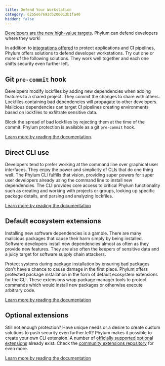 ```yaml
---
title: Defend Your Workstation
category: 6255e67693d5200013b1fa40
hidden: false
---
```


[Developers are the new high-value targets](https://blog.phylum.io/developers-are-the-new-high-value-targets/). Phylum can defend developers where they work!

In addition to [integrations offered](https://docs.phylum.io/docs/integrations_overview) to protect applications and CI pipelines, Phylum offers solutions to defend developer workstations. Try out one or more of the following solutions. They work well together and each one shifts security even further left.

## Git `pre-commit` hook

Developers modify lockfiles by adding new dependencies when adding features to a shared project. They commit the changes to share with others. Lockfiles containing bad dependencies will propagate to other developers. Malicious dependencies can target CI pipelines creating environments based on lockfiles to exfiltrate sensitive data.

Block the spread of bad lockfiles by rejecting them at the time of the commit. Phylum protection is available as a git `pre-commit` hook.

[Learn more by reading the documentation](https://docs.phylum.io/docs/git_precommit).

## Direct CLI use

Developers tend to prefer working at the command line over graphical user interfaces. They enjoy the power and simplicity of CLIs that do one thing well. The Phylum CLI fulfills that vision, providing super powers for super user developers already using the command line to install new dependencies. The CLI provides core access to critical Phylum functionality such as creating and working with projects or groups, looking up specific package details, and parsing and analyzing lockfiles.

[Learn more by reading the documentation](https://docs.phylum.io/docs/quickstart)

## Default ecosystem extensions

Installing new software dependencies is a gamble. There are many malicious packages that cause their harm simply by being installed. Software developers install new dependencies almost as often as they provide new features. They are also often the keepers of sensitive data and a juicy target for software supply chain attackers.

Protect systems during package installation by ensuring bad packages don't have a chance to cause damage in the first place. Phylum offers protected package installation in the form of default ecosystem extensions for the CLI. These extensions wrap package manager tools to protect commands which would install new packages or otherwise execute arbitrary code.

[Learn more by reading the documentation](https://docs.phylum.io/docs/protected_package_install)

## Optional extensions

Still not enough protection? Have unique needs or a desire to create custom solutions to push security even further left? Phylum makes it possible to create your own CLI extension. A number of [officially supported optional extensions](https://github.com/phylum-dev/cli/tree/main/extensions) already exist. Check the [community extensions repository](https://github.com/phylum-dev/community-extensions) for even more.

[Learn more by reading the documentation](https://docs.phylum.io/docs/extension_quickstart)
